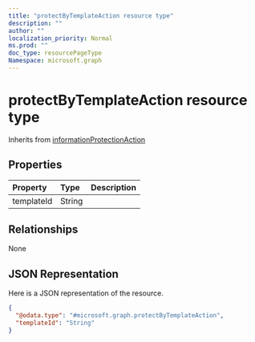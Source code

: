 ```yaml
---
title: "protectByTemplateAction resource type"
description: ""
author: ""
localization_priority: Normal
ms.prod: ""
doc_type: resourcePageType
Namespace: microsoft.graph
---
```



# protectByTemplateAction resource type




Inherits from [informationProtectionAction](../resources/informationProtectionAction.md)

## Properties
|Property|Type|Description|
|:---|:---|:---|
|templateId|String||

## Relationships
None

## JSON Representation
Here is a JSON representation of the resource.
<!-- {
  "blockType": "resource",
  "@odata.type": "microsoft.graph.protectByTemplateAction"
}
-->
``` json
{
  "@odata.type": "#microsoft.graph.protectByTemplateAction",
  "templateId": "String"
}
```

